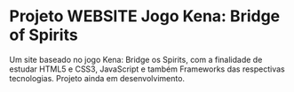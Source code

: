# Projeto WEBSITE Jogo Kena: Bridge of Spirits
 Um site baseado no jogo Kena: Bridge os Spirits, com a finalidade de estudar HTML5 e CSS3, JavaScript e também Frameworks das respectivas tecnologias. Projeto ainda em desenvolvimento.
